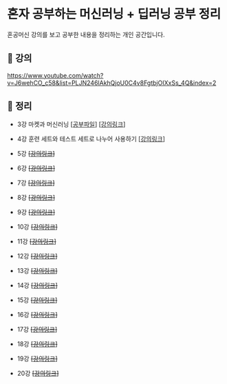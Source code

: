 # 혼자 공부하는 머신러닝 + 딥러닝 공부 정리
혼공머신 강의를 보고 공부한 내용을 정리하는 개인 공간입니다.

## 📖 강의
https://www.youtube.com/watch?v=J6wehCO_c58&list=PLJN246lAkhQjoU0C4v8FgtbjOIXxSs_4Q&index=2

## 📝 정리
- 3강 마켓과 머신러닝 [[공부파일](https://github.com/LeeJongEun02/study_python/blob/main/youtube_%ED%98%BC%EC%9E%90%EA%B3%B5%EB%B6%80%ED%95%98%EB%8A%94%EB%A8%B8%EC%8B%A0%EB%9F%AC%EB%8B%9D%2B%EB%94%A5%EB%9F%AC%EB%8B%9D/lecture03.ipynb)]
[[강의링크](https://www.youtube.com/watch?v=GOCVVSMeIf8&list=PLJN246lAkhQjoU0C4v8FgtbjOIXxSs_4Q&index=3)]

- 4강 훈련 세트와 테스트 세트로 나누어 사용하기  [[강의링크](https://www.youtube.com/watch?v=o9kGDpZbmx0&list=PLJN246lAkhQjoU0C4v8FgtbjOIXxSs_4Q&index=4)]
- 5강  ~~[[강의링크]()]~~
- 6강  ~~[[강의링크]()]~~
- 7강  ~~[[강의링크]()]~~
- 8강  ~~[[강의링크]()]~~
- 9강  ~~[[강의링크]()]~~
- 10강  ~~[[강의링크]()]~~
- 11강  ~~[[강의링크]()]~~
- 12강  ~~[[강의링크]()]~~
- 13강  ~~[[강의링크]()]~~
- 14강  ~~[[강의링크]()]~~
- 15강  ~~[[강의링크]()]~~
- 16강  ~~[[강의링크]()]~~
- 17강  ~~[[강의링크]()]~~
- 18강  ~~[[강의링크]()]~~
- 19강  ~~[[강의링크]()]~~
- 20강  ~~[[강의링크]()]~~
